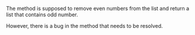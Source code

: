 The method is supposed to remove even numbers from the list and return a list that contains odd number.

However, there is a bug in the method that needs to be resolved.
